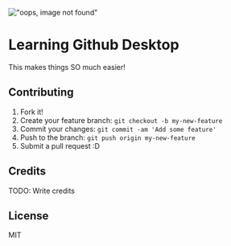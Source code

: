 !["oops, image not found"](https://hithub.com/adam-p/markdown-here/raw/master/src/common/images/icon48.png "James Webb Nebula Image")

# Learning Github Desktop

This makes things SO much easier!

## Contributing

1. Fork it!
2. Create your feature branch: `git checkout -b my-new-feature`
3. Commit your changes: `git commit -am 'Add some feature'`
4. Push to the branch: `git push origin my-new-feature`
5. Submit a pull request :D

## Credits

TODO: Write credits

## License

MIT
